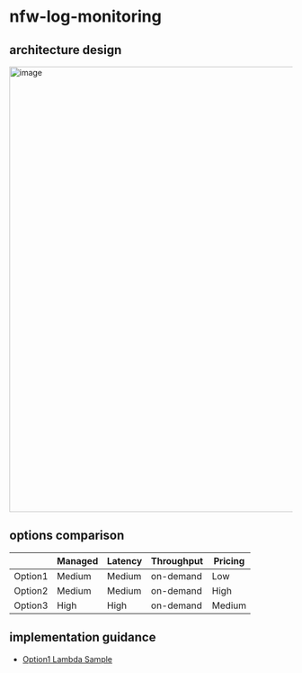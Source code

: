 # nfw-log-monitoring

## architecture design

<img width="791" alt="image" src="https://github.com/user-attachments/assets/30497882-1e43-44c8-835b-4a19140f351d" />

## options comparison

|          | Managed | Latency  | Throughput | Pricing |
| -------- | ------- | -------- | ---------- | ------- |
| Option1  | Medium  | Medium   | on-demand  | Low     |
| Option2  | Medium  | Medium   | on-demand  | High    |
| Option3  | High    | High     | on-demand  | Medium  |

## implementation guidance
- [Option1 Lambda Sample](https://docs.aws.amazon.com/opensearch-service/latest/developerguide/integrations-s3-lambda.html)

